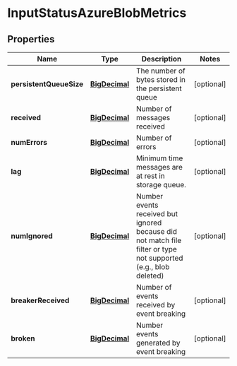 # InputStatusAzureBlobMetrics

## Properties
Name | Type | Description | Notes
------------ | ------------- | ------------- | -------------
**persistentQueueSize** | [**BigDecimal**](BigDecimal.md) | The number of bytes stored in the persistent queue |  [optional]
**received** | [**BigDecimal**](BigDecimal.md) | Number of messages received |  [optional]
**numErrors** | [**BigDecimal**](BigDecimal.md) | Number of errors |  [optional]
**lag** | [**BigDecimal**](BigDecimal.md) | Minimum time messages are at rest in storage queue. |  [optional]
**numIgnored** | [**BigDecimal**](BigDecimal.md) | Number events received but ignored because did not match file filter or type not supported (e.g., blob deleted) |  [optional]
**breakerReceived** | [**BigDecimal**](BigDecimal.md) | Number of events received by event breaking |  [optional]
**broken** | [**BigDecimal**](BigDecimal.md) | Number events generated by event breaking |  [optional]
